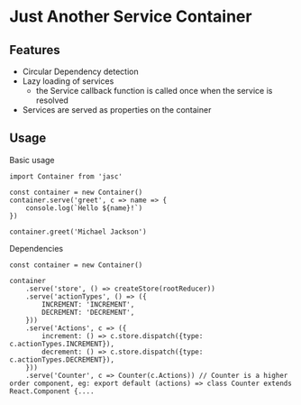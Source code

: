 # Just Another Service Container

## Features
* Circular Dependency detection
* Lazy loading of services
    * the Service callback function is called once when the service is resolved
* Services are served as properties on the container

## Usage

Basic usage
```
import Container from 'jasc'

const container = new Container()
container.serve('greet', c => name => {
    console.log(`Hello ${name}!`)
})

container.greet('Michael Jackson')
```

Dependencies 
```
const container = new Container()

container
    .serve('store', () => createStore(rootReducer))
    .serve('actionTypes', () => ({
        INCREMENT: 'INCREMENT',
        DECREMENT: 'DECREMENT',
    }))
    .serve('Actions', c => ({
        increment: () => c.store.dispatch({type: c.actionTypes.INCREMENT}),
        decrement: () => c.store.dispatch({type: c.actionTypes.DECREMENT}),
    }))
    .serve('Counter', c => Counter(c.Actions)) // Counter is a higher order component, eg: export default (actions) => class Counter extends React.Component {....
```